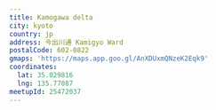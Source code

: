 ```yaml
---
title: Kamogawa delta
city: kyoto
country: jp
address: 今出川通 Kamigyo Ward
postalCode: 602-0822
gmaps: 'https://maps.app.goo.gl/AnXDUxmQNzeK2Eqk9'
coordinates:
  lat: 35.029816
  lng: 135.77087
meetupId: 25472037
---
```


